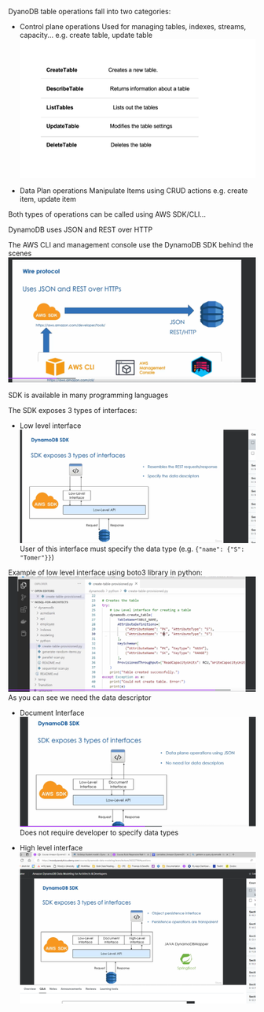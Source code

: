 DyanoDB table operations fall into two categories:
- Control plane operations
    Used for managing tables, indexes, streams, capacity... e.g. create table, update table
    ![alt text](image-14.png)
    
- Data Plan operations
    Manipulate Items using CRUD actions e.g. create item, update item


Both types of operations can be called using AWS SDK/CLI...

DynamoDB uses JSON and REST over HTTP

The AWS CLI and management console use the DynamoDB SDK behind the scenes
![alt text](image-9.png)

SDK is available in many programming languages

The SDK exposes 3 types of interfaces:
- Low level interface
![alt text](image-10.png)
User of this interface must specify the data type (e.g. `{"name": {"S": "Tomer"}}`)

Example of low level interface using boto3 library in python:
![alt text](image-13.png)
As you can see we need the data descriptor

- Document Interface
![alt text](image-11.png)
Does not require developer to specify data types

- High level interface
![alt text](image-12.png)